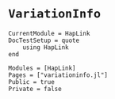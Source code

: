 # `VariationInfo`

```@meta
CurrentModule = HapLink
DocTestSetup = quote
    using HapLink
end
```

```@autodocs
Modules = [HapLink]
Pages = ["variationinfo.jl"]
Public = true
Private = false
```
